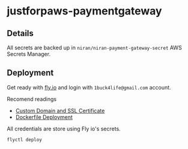 # justforpaws-paymentgateway

## Details

All secrets are backed up in `niran/niran-payment-gateway-secret` AWS Secrets Manager.


## Deployment

Get ready with [fly.io](https://fly.io/docs/) and login with `1buck4life@gmail.com` account.

Recomend readings
- [Custom Domain and SSL Certificate](https://fly.io/docs/app-guides/custom-domains-with-fly/#teaching-your-app-about-custom-domains)
- [Dockerfile Deployment](https://fly.io/docs/languages-and-frameworks/dockerfile/)

All credentials are store using Fly io's secrets.

```bash
flyctl deploy
```